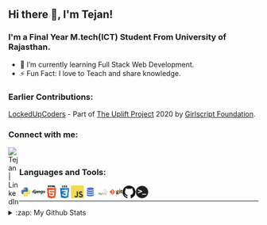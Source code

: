 ## Hi there 👋, I'm Tejan!

### I'm a Final Year M.tech(ICT) Student From University of Rajasthan.

- 🌱 I’m currently learning Full Stack Web Development.
- ⚡ Fun Fact: I love to Teach and share knowledge.

### Earlier Contributions:
[LockedUpCoders] - Part of [The Uplift Project] 2020 by [Girlscript Foundation].

### Connect with me:

[<img align="left" alt="Tejan | LinkedIn" width="22px" src="https://cdn.jsdelivr.net/npm/simple-icons@v3/icons/linkedin.svg" />][linkedin]

<br />

### Languages and Tools:
<img align="left" alt="Python" width="26px" src="https://raw.githubusercontent.com/github/explore/80688e429a7d4ef2fca1e82350fe8e3517d3494d/topics/python/python.png" />
<img align="left" alt="Python" width="26px" src="https://raw.githubusercontent.com/github/explore/80688e429a7d4ef2fca1e82350fe8e3517d3494d/topics/django/django.png" />
<img align="left" alt="HTML5" width="26px" src="https://raw.githubusercontent.com/github/explore/80688e429a7d4ef2fca1e82350fe8e3517d3494d/topics/html/html.png" />
<img align="left" alt="CSS3" width="26px" src="https://raw.githubusercontent.com/github/explore/80688e429a7d4ef2fca1e82350fe8e3517d3494d/topics/css/css.png" />
<img align="left" alt="JavaScript" width="26px" src="https://raw.githubusercontent.com/github/explore/80688e429a7d4ef2fca1e82350fe8e3517d3494d/topics/javascript/javascript.png" />
<img align="left" alt="SQL" width="26px" src="https://raw.githubusercontent.com/github/explore/80688e429a7d4ef2fca1e82350fe8e3517d3494d/topics/sql/sql.png" />
<img align="left" alt="MySQL" width="26px" src="https://raw.githubusercontent.com/github/explore/80688e429a7d4ef2fca1e82350fe8e3517d3494d/topics/mysql/mysql.png" />
<img align="left" alt="Git" width="26px" src="https://raw.githubusercontent.com/github/explore/80688e429a7d4ef2fca1e82350fe8e3517d3494d/topics/git/git.png" />
<img align="left" alt="GitHub" width="26px" src="https://raw.githubusercontent.com/github/explore/78df643247d429f6cc873026c0622819ad797942/topics/github/github.png" />
<img align="left" alt="Terminal" width="26px" src="https://raw.githubusercontent.com/github/explore/80688e429a7d4ef2fca1e82350fe8e3517d3494d/topics/terminal/terminal.png" />

<br />

---



<details>
  <summary>:zap: My Github Stats</summary>
  <img align="left" alt="tejan-singh's Github Stats" src="https://github-readme-stats.vercel.app/api?username=tejan-singh&show_icons=true&hide_border=true&bg_color=f7f7f7&layout=compact&hide=html" />
  <img align="right" alt="Languages used" src="https://github-readme-stats.vercel.app/api/top-langs/?username=tejan-singh&title_color=2257EA&bg_color=f7f7f7&layout=compact&hide=html&hide_border=true" />

</details>

[linkedin]: https://linkedin.com/in/tejansingh
[LockedUpCoders]: https://github.com/LockedUp-Coders/user-interface
[The Uplift Project]:https://upliftproject.tech
[Girlscript Foundation]:https://www.girlscript.tech


